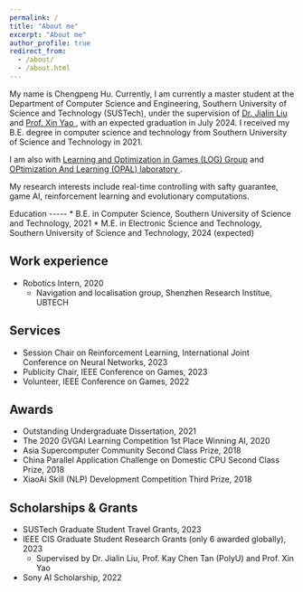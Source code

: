 ```yaml
---
permalink: /
title: "About me"
excerpt: "About me"
author_profile: true
redirect_from: 
  - /about/
  - /about.html
---
```

<p class="text-justify">
My name is Chengpeng Hu. Currently, I am currently a master student at the Department of Computer Science and Engineering, Southern University of Science and Technology (SUSTech), under the supervision of <a href = 'http://www.liujialin.tech/index.html'> Dr. Jialin Liu </a> and <a href = 'https://cse.sustech.edu.cn/faculty/~xiny/'>Prof. Xin Yao </a>, with an expected graduation in July 2024. I received my B.E. degree in computer science and technology from Southern University of Science and Technology in 2021.

I am also with <a href = 'https://aingames.cn/'> Learning and Optimization in Games (LOG) Group</a> and <a href = 'https://cse.sustech.edu.cn/faculty/~xiny/'>OPtimization And Learning (OPAL) laboratory </a>.

My research interests include real-time controlling with safty guarantee, game AI, reinforcement learning and evolutionary computations.
</p>
Education
-----
* B.E. in Computer Science, Southern University of Science and Technology, 2021
* M.E. in Electronic Science and Technology, Southern University of Science and Technology, 2024 (expected)

Work experience
-----
* Robotics Intern, 2020
     * Navigation and localisation group, Shenzhen Research Institue, UBTECH

Services
-----
* Session Chair on Reinforcement Learning, International Joint Conference on Neural Networks, 2023
* Publicity Chair, IEEE Conference on Games, 2023
* Volunteer, IEEE Conference on Games, 2022


Awards
-----
* Outstanding Undergraduate Dissertation, 2021
* The 2020 GVGAI Learning Competition 1st Place Winning AI, 2020
* Asia Supercomputer Community Second Class Prize, 2018
* China Parallel Application Challenge on Domestic CPU Second Class Prize, 2018
* XiaoAi Skill (NLP) Development Competition Third Prize, 2018


Scholarships & Grants
-----
* SUSTech Graduate Student Travel Grants, 2023
* IEEE CIS Graduate Student Research Grants (only 6 awarded globally), 2023
  * Supervised by Dr. Jialin Liu, Prof. Kay Chen Tan (PolyU) and Prof. Xin Yao
* Sony AI Scholarship, 2022